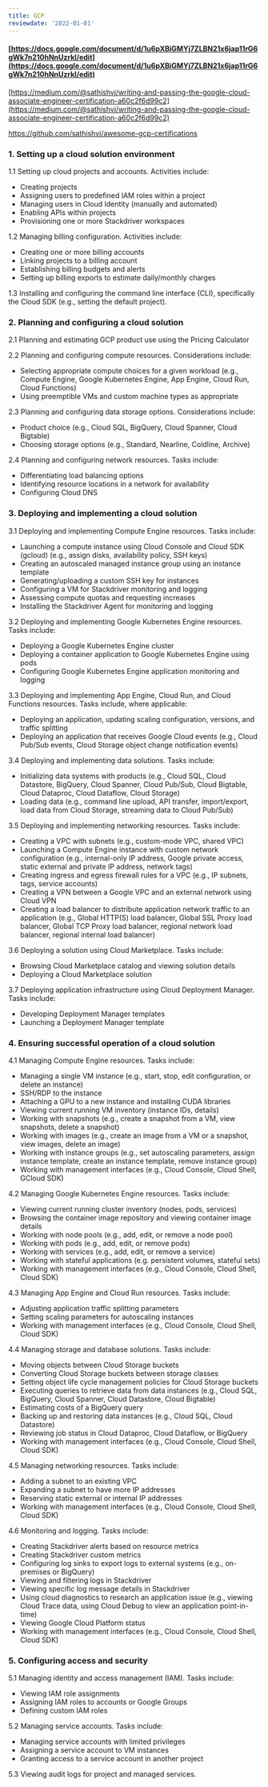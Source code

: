```yaml
---
title: GCP
reviewdate: '2022-01-01'
---
```


#### [https://docs.google.com/document/d/1u6pXBiGMYj7ZLBN21x6jap11rG6gWk7n210hNnUzrkI/edit](https://docs.google.com/document/d/1u6pXBiGMYj7ZLBN21x6jap11rG6gWk7n210hNnUzrkI/edit)

[https://medium.com/@sathishvj/writing-and-passing-the-google-cloud-associate-engineer-certification-a60c2f6d99c2](https://medium.com/@sathishvj/writing-and-passing-the-google-cloud-associate-engineer-certification-a60c2f6d99c2)

https://github.com/sathishvj/awesome-gcp-certifications

### 1\. Setting up a cloud solution environment

1.1 Setting up cloud projects and accounts. Activities include:

*   Creating projects
*   Assigning users to predefined IAM roles within a project
*   Managing users in Cloud Identity (manually and automated)
*   Enabling APIs within projects
*   Provisioning one or more Stackdriver workspaces

1.2 Managing billing configuration. Activities include:

*   Creating one or more billing accounts
*   Linking projects to a billing account
*   Establishing billing budgets and alerts
*   Setting up billing exports to estimate daily/monthly charges

1.3 Installing and configuring the command line interface (CLI), specifically the Cloud SDK (e.g., setting the default project).

### 2\. Planning and configuring a cloud solution

2.1 Planning and estimating GCP product use using the Pricing Calculator

2.2 Planning and configuring compute resources. Considerations include:

*   Selecting appropriate compute choices for a given workload (e.g., Compute Engine, Google Kubernetes Engine, App Engine, Cloud Run, Cloud Functions)
*   Using preemptible VMs and custom machine types as appropriate

2.3 Planning and configuring data storage options. Considerations include:

*   Product choice (e.g., Cloud SQL, BigQuery, Cloud Spanner, Cloud Bigtable)
*   Choosing storage options (e.g., Standard, Nearline, Coldline, Archive)

2.4 Planning and configuring network resources. Tasks include:

*   Differentiating load balancing options
*   Identifying resource locations in a network for availability
*   Configuring Cloud DNS

### 3\. Deploying and implementing a cloud solution

3.1 Deploying and implementing Compute Engine resources. Tasks include:

*   Launching a compute instance using Cloud Console and Cloud SDK (gcloud) (e.g., assign disks, availability policy, SSH keys)
*   Creating an autoscaled managed instance group using an instance template
*   Generating/uploading a custom SSH key for instances
*   Configuring a VM for Stackdriver monitoring and logging
*   Assessing compute quotas and requesting increases
*   Installing the Stackdriver Agent for monitoring and logging

3.2 Deploying and implementing Google Kubernetes Engine resources. Tasks include:

*   Deploying a Google Kubernetes Engine cluster
*   Deploying a container application to Google Kubernetes Engine using pods
*   Configuring Google Kubernetes Engine application monitoring and logging

3.3 Deploying and implementing App Engine, Cloud Run, and Cloud Functions resources. Tasks include, where applicable:

*   Deploying an application, updating scaling configuration, versions, and traffic splitting
*   Deploying an application that receives Google Cloud events (e.g., Cloud Pub/Sub events, Cloud Storage object change notification events)

3.4 Deploying and implementing data solutions. Tasks include:

*   Initializing data systems with products (e.g., Cloud SQL, Cloud Datastore, BigQuery, Cloud Spanner, Cloud Pub/Sub, Cloud Bigtable, Cloud Dataproc, Cloud Dataflow, Cloud Storage)
*   Loading data (e.g., command line upload, API transfer, import/export, load data from Cloud Storage, streaming data to Cloud Pub/Sub)

3.5 Deploying and implementing networking resources. Tasks include:

*   Creating a VPC with subnets (e.g., custom-mode VPC, shared VPC)
*   Launching a Compute Engine instance with custom network configuration (e.g., internal-only IP address, Google private access, static external and private IP address, network tags)
*   Creating ingress and egress firewall rules for a VPC (e.g., IP subnets, tags, service accounts)
*   Creating a VPN between a Google VPC and an external network using Cloud VPN
*   Creating a load balancer to distribute application network traffic to an application (e.g., Global HTTP(S) load balancer, Global SSL Proxy load balancer, Global TCP Proxy load balancer, regional network load balancer, regional internal load balancer)

3.6 Deploying a solution using Cloud Marketplace. Tasks include:

*   Browsing Cloud Marketplace catalog and viewing solution details
*   Deploying a Cloud Marketplace solution

3.7 Deploying application infrastructure using Cloud Deployment Manager. Tasks include:

*   Developing Deployment Manager templates
*   Launching a Deployment Manager template

### 4\. Ensuring successful operation of a cloud solution

4.1 Managing Compute Engine resources. Tasks include:

*   Managing a single VM instance (e.g., start, stop, edit configuration, or delete an instance)
*   SSH/RDP to the instance
*   Attaching a GPU to a new instance and installing CUDA libraries
*   Viewing current running VM inventory (instance IDs, details)
*   Working with snapshots (e.g., create a snapshot from a VM, view snapshots, delete a snapshot)
*   Working with images (e.g., create an image from a VM or a snapshot, view images, delete an image)
*   Working with instance groups (e.g., set autoscaling parameters, assign instance template, create an instance template, remove instance group)
*   Working with management interfaces (e.g., Cloud Console, Cloud Shell, GCloud SDK)

4.2 Managing Google Kubernetes Engine resources. Tasks include:

*   Viewing current running cluster inventory (nodes, pods, services)
*   Browsing the container image repository and viewing container image details
*   Working with node pools (e.g., add, edit, or remove a node pool)
*   Working with pods (e.g., add, edit, or remove pods)
*   Working with services (e.g., add, edit, or remove a service)
*   Working with stateful applications (e.g. persistent volumes, stateful sets)
*   Working with management interfaces (e.g., Cloud Console, Cloud Shell, Cloud SDK)

4.3 Managing App Engine and Cloud Run resources. Tasks include:

*   Adjusting application traffic splitting parameters
*   Setting scaling parameters for autoscaling instances
*   Working with management interfaces (e.g., Cloud Console, Cloud Shell, Cloud SDK)

4.4 Managing storage and database solutions. Tasks include:

*   Moving objects between Cloud Storage buckets
*   Converting Cloud Storage buckets between storage classes
*   Setting object life cycle management policies for Cloud Storage buckets
*   Executing queries to retrieve data from data instances (e.g., Cloud SQL, BigQuery, Cloud Spanner, Cloud Datastore, Cloud Bigtable)
*   Estimating costs of a BigQuery query
*   Backing up and restoring data instances (e.g., Cloud SQL, Cloud Datastore)
*   Reviewing job status in Cloud Dataproc, Cloud Dataflow, or BigQuery
*   Working with management interfaces (e.g., Cloud Console, Cloud Shell, Cloud SDK)

4.5 Managing networking resources. Tasks include:

*   Adding a subnet to an existing VPC
*   Expanding a subnet to have more IP addresses
*   Reserving static external or internal IP addresses
*   Working with management interfaces (e.g., Cloud Console, Cloud Shell, Cloud SDK)

4.6 Monitoring and logging. Tasks include:

*   Creating Stackdriver alerts based on resource metrics
*   Creating Stackdriver custom metrics
*   Configuring log sinks to export logs to external systems (e.g., on-premises or BigQuery)
*   Viewing and filtering logs in Stackdriver
*   Viewing specific log message details in Stackdriver
*   Using cloud diagnostics to research an application issue (e.g., viewing Cloud Trace data, using Cloud Debug to view an application point-in-time)
*   Viewing Google Cloud Platform status
*   Working with management interfaces (e.g., Cloud Console, Cloud Shell, Cloud SDK)

### 5\. Configuring access and security

5.1 Managing identity and access management (IAM). Tasks include:

*   Viewing IAM role assignments
*   Assigning IAM roles to accounts or Google Groups
*   Defining custom IAM roles

5.2 Managing service accounts. Tasks include:

*   Managing service accounts with limited privileges
*   Assigning a service account to VM instances
*   Granting access to a service account in another project

5.3 Viewing audit logs for project and managed services.
